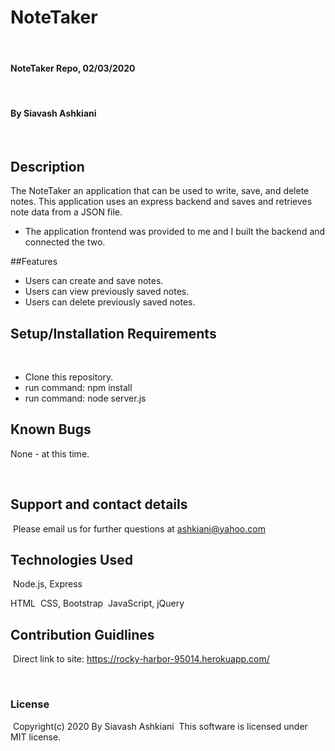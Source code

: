 # NoteTaker
​
#### NoteTaker Repo, 02/03/2020
​
#### By Siavash Ashkiani
​
## Description
The NoteTaker an application that can be used to write, save, and delete notes. This application uses an express backend and saves and retrieves note data from a JSON file.

* The application frontend was provided to me and I built the backend and connected the two.

##Features
​
* Users can create and save notes.
* Users can view previously saved notes.
* Users can delete previously saved notes. 
​
​
## Setup/Installation Requirements
​
* Clone this repository.
* run command: npm install
* run command: node server.js
​
​
## Known Bugs

None - at this time​.

​
## Support and contact details
​
Please email us for further questions at ashkiani@yahoo.com
​
## Technologies Used
​
Node.js, Express

HTML
​
CSS, Bootstrap
​
JavaScript, jQuery
​
## Contribution Guidlines 
​
Direct link to site: https://rocky-harbor-95014.herokuapp.com/

​
### License
​
Copyright(c) 2020 By Siavash Ashkiani
​
This software is licensed under MIT license.